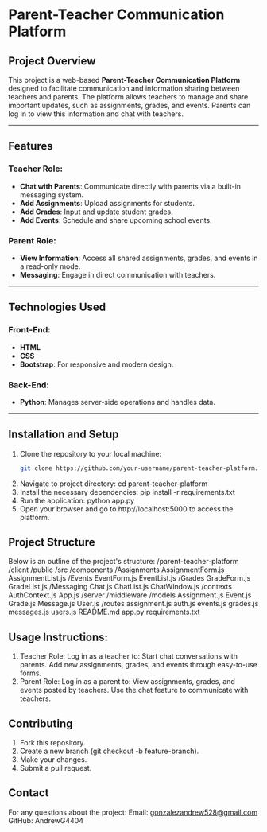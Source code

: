 # Parent-Teacher Communication Platform

## Project Overview

This project is a web-based **Parent-Teacher Communication Platform** designed to facilitate communication and information sharing between teachers and parents. The platform allows teachers to manage and share important updates, such as assignments, grades, and events. Parents can log in to view this information and chat with teachers.

---

## Features

### Teacher Role:
- **Chat with Parents**: Communicate directly with parents via a built-in messaging system.
- **Add Assignments**: Upload assignments for students.
- **Add Grades**: Input and update student grades.
- **Add Events**: Schedule and share upcoming school events.

### Parent Role:
- **View Information**: Access all shared assignments, grades, and events in a read-only mode.
- **Messaging**: Engage in direct communication with teachers.

---

## Technologies Used

### Front-End:
- **HTML**
- **CSS**
- **Bootstrap**: For responsive and modern design.

### Back-End:
- **Python**: Manages server-side operations and handles data.

---

## Installation and Setup

1. Clone the repository to your local machine:
   ```bash
   git clone https://github.com/your-username/parent-teacher-platform.git
2. Navigate to project directory:
   cd parent-teacher-platform
3. Install the necessary dependencies:
   pip install -r requirements.txt
4. Run the application:
   python app.py
5. Open your browser and go to http://localhost:5000 to access the platform.

## Project Structure

Below is an outline of the project's structure:
/parent-teacher-platform
    /client
        /public
        /src
            /components
                /Assignments
                    AssignmentForm.js
                    AssignmentList.js
                /Events
                    EventForm.js
                    EventList.js
                /Grades
                    GradeForm.js
                    GradeList.js
                /Messaging
                    Chat.js
                    ChatList.js
                    ChatWindow.js
            /contexts
                AuthContext.js
            App.js
        /server
            /middleware
            /models
                Assignment.js
                Event.js
                Grade.js
                Message.js
                User.js
            /routes
                assignment.js
                auth.js
                events.js
                grades.js
                messages.js
                users.js
    README.md
    app.py
    requirements.txt


## Usage Instructions:

1. Teacher Role:
    Log in as a teacher to:
    Start chat conversations with parents.
    Add new assignments, grades, and events through easy-to-use forms.
2. Parent Role:
    Log in as a parent to:
    View assignments, grades, and events posted by teachers.
    Use the chat feature to communicate with teachers.
## Contributing

1. Fork this repository.
2. Create a new branch (git checkout -b feature-branch).
3. Make your changes.
4. Submit a pull request.

## Contact
For any questions about the project:
Email: gonzalezandrew528@gmail.com
GitHub: AndrewG4404







